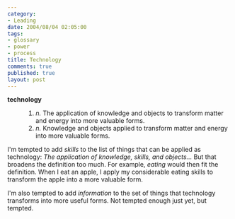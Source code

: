 ```yaml
--- 
category: 
- Leading
date: 2004/08/04 02:05:00
tags: 
- glossary
- power
- process
title: Technology
comments: true
published: true
layout: post
---
```


<dl>
<dt>
<a>
<strong>technology</strong>
</a>
</dt>
<dd>
<ol>
<li>
<em>n.</em>  The application of knowledge and objects to transform matter and energy into more valuable forms. </li>
<li>
<em>n.</em>  Knowledge and objects applied to transform matter and energy into more valuable forms. </li>
</ol>
</dd>
</dl>
<p> I'm tempted to add <em>skills</em> to the list of things that can be applied as technology:  <em>The application of knowledge, skills, and objects...</em>  But that broadens the definition too much.  For example, <em>eating</em> would then fit the definition.  When I eat an apple, I apply my considerable eating skills to transform the apple into a more valuable form. </p>
<p> I'm also tempted to add <em>information</em> to the set of things that technology transforms into more useful forms.  Not tempted enough just yet, but tempted. </p>
